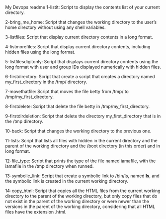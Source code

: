 My Devops readme
1-listit: Script to display the contents list of your current directory.

2-bring_me_home: Script that changes the working directory to the user’s home directory without using any shell variables.

3-listfiles: Script that display current directory contents in a long format.

4-listmorefiles: Script that display current directory contents, including hidden files using the long format.

5-listfilesdigitonly: Script that displays current directory contents using the long format with user and group IDs displayed numerically with hidden files.

6-firstdirectory: Script that create a script that creates a directory named my_first_directory in the /tmp/ directory.

7-movethatfile: Script that moves the file betty from /tmp/ to /tmp/my_first_directory.

8-firstdelete: Script that delete the file betty in /tmp/my_first_directory.

9-firstdirdeletion: Script that delete the directory my_first_directory that is in the /tmp directory.

10-back: Script that changes the working directory to the previous one.

11-lists: Script that lists all files with hidden in the current directory and the parent of the working directory and the /boot directory (in this order) and in long format.

12-file_type: Script that prints the type of the file named iamafile, with the iamafile in the /tmp directory when runned.

13-symbolic_link: Script that create a symbolic link to /bin/ls, named __ls__, and the symbolic link is created in the current working directory.

14-copy_html: Script that copies all the HTML files from the current working directory to the parent of the working directory, but only copy files that do not exist in the parent of the working directory or were newer than the versions in the parent of the working directory, considering that all HTML files have the extension .html.
